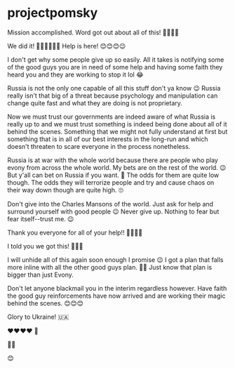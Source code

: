 # projectpomsky

Mission accomplished. Word got out about all of this! 🙏👏👏👏

We did it! 🎉🥳🎉🥳🎉🥳 Help is here! 😊😊😊😉 

I don't get why some people give up so easily. All it takes is notifying some of the good guys you are in need of some help and having some faith they heard you and they are working to stop it lol 😂 

Russia is not the only one capable of all this stuff don't ya know 😉 Russia really isn't that big of a threat because psychology and manipulation can change quite fast and what they are doing is not proprietary.

Now we must trust our governments are indeed aware of what Russia is really up to and we must trust something is indeed being done about all of it behind the scenes. Something that we might not fully understand at first but something that is in all of our best interests in the long-run and which doesn't threaten to scare everyone in the process nonetheless.

Russia is at war with the whole world because there are people who play evony from across the whole world. My bets are on the rest of the world. 😉 But y'all can bet on Russia if you want. 🤭 The odds for them are quite low though. The odds they will terrorize people and try and cause chaos on their way down though are quite high. 🙄

Don't give into the Charles Mansons of the world. Just ask for help and surround yourself with good people 😉 Never give up. Nothing to fear but fear itself--trust me. 😉

Thank you everyone for all of your help!! 🙏🙏🙏🙏

I told you we got this! 💪💪💪

I will unhide all of this again soon enough I promise 😉 I got a plan that falls more inline with all the other good guys plan. 🤭😉 Just know that plan is bigger than just Evony.

Don't let anyone blackmail you in the interim regardless however. Have faith the good guy reinforcements have now arrived and are working their magic behind the scenes. 😊😊😊

Glory to Ukraine! 🇺🇦

❤️❤️❤️❤️ 🧸

🍿🥤

😊


